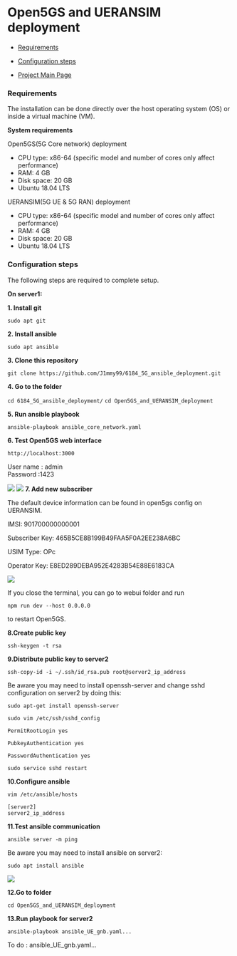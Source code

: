 # Open5GS and UERANSIM deployment

- [Requirements](#requirements)
- [Configuration steps](#configuration-steps)

- [Project Main Page](https://github.com/J1mmy99/6184_5G_ansible_deployment)


### Requirements
The installation can be done directly over the host operating system (OS) or inside a virtual machine (VM).   

**System requirements**

Open5GS(5G Core network) deployment
- CPU type: x86-64 (specific model and number of cores only affect performance)
- RAM: 4 GB
- Disk space: 20 GB
- Ubuntu 18.04 LTS

UERANSIM(5G UE & 5G RAN) deployment
- CPU type: x86-64 (specific model and number of cores only affect performance)
- RAM: 4 GB
- Disk space: 20 GB
- Ubuntu 18.04 LTS

### Configuration steps
The following steps are required to complete setup.

**On server1:**

**1. Install git**      
    
``` sudo apt git ``` 

**2. Install ansible**      
    
``` sudo apt ansible ```

**3. Clone this repository**      
    
``` git clone https://github.com/J1mmy99/6184_5G_ansible_deployment.git ```

**4. Go to the folder**      
    
``` cd 6184_5G_ansible_deployment/ ```
``` cd Open5GS_and_UERANSIM_deployment ```

**5. Run ansible playbook**

``` ansible-playbook ansible_core_network.yaml ```

**6. Test Open5GS web interface**

``` http://localhost:3000 ```  

  User name : admin  
  Password :1423   
  
![](images/Open5GS_login.png)
![](images/Open5GS.png)
**7. Add new subscriber**

The default device information can be found in open5gs config on UERANSIM.

IMSI: 901700000000001

Subscriber Key: 465B5CE8B199B49FAA5F0A2EE238A6BC

USIM Type: OPc

Operator Key: E8ED289DEBA952E4283B54E88E6183CA

![](images/Add_subscriber.png)

If you close the terminal, you can go to webui folder and run

``` npm run dev --host 0.0.0.0 ```  

to restart Open5GS.

**8.Create public key**

``` ssh-keygen -t rsa ```  

**9.Distribute public key to server2**

``` ssh-copy-id -i ~/.ssh/id_rsa.pub root@server2_ip_address ```

Be aware you may need to install openssh-server and change sshd configuration on server2 by doing this:

``` sudo apt-get install openssh-server ```

``` sudo vim /etc/ssh/sshd_config ```

``` 
PermitRootLogin yes

PubkeyAuthentication yes

PasswordAuthentication yes
```

``` sudo service sshd restart ```

**10.Configure ansible**

``` vim /etc/ansible/hosts ```

``` 
[server2]
server2_ip_address
```

**11.Test ansible communication**

``` ansible server -m ping ``` 

Be aware you may need to install ansible on server2:

``` sudo apt install ansible ```

![](images/ansible_ping.png)

**12.Go to folder**

``` cd Open5GS_and_UERANSIM_deployment ```

**13.Run playbook for server2**

``` ansible-playbook ansible_UE_gnb.yaml... ```

To do : ansible_UE_gnb.yaml...


